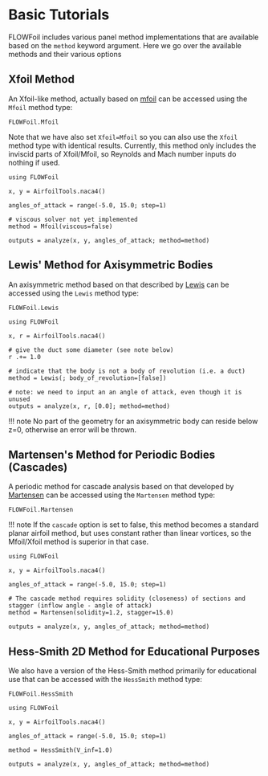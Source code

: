 # Basic Tutorials

FLOWFoil includes various panel method implementations that are available based on the `method` keyword argument.
Here we go over the available methods and their various options

## Xfoil Method

An Xfoil-like method, actually based on [mfoil](https://websites.umich.edu/~kfid/codes.html) can be accessed using the `Mfoil` method type:

```@docs
FLOWFoil.Mfoil
```

Note that we have also set `Xfoil=Mfoil` so you can also use the `Xfoil` method type with identical results.
Currently, this method only includes the inviscid parts of Xfoil/Mfoil, so Reynolds and Mach number inputs do nothing if used.

```@example Mfoil
using FLOWFoil

x, y = AirfoilTools.naca4()

angles_of_attack = range(-5.0, 15.0; step=1)

# viscous solver not yet implemented
method = Mfoil(viscous=false)

outputs = analyze(x, y, angles_of_attack; method=method)
```

## Lewis' Method for Axisymmetric Bodies

An axisymmetric method based on that described by [Lewis](https://doi.org/10.1017/CBO9780511529542) can be accessed using the `Lewis` method type:

```@docs
FLOWFoil.Lewis
```

```@example lewis
using FLOWFoil

x, r = AirfoilTools.naca4()

# give the duct some diameter (see note below)
r .+= 1.0

# indicate that the body is not a body of revolution (i.e. a duct)
method = Lewis(; body_of_revolution=[false])

# note: we need to input an an angle of attack, even though it is unused
outputs = analyze(x, r, [0.0]; method=method)
```

!!! note
    No part of the geometry for an axisymmetric body can reside below z=0, otherwise an error will be thrown.

## Martensen's Method for Periodic Bodies (Cascades)

A periodic method for cascade analysis based on that developed by [Martensen](https://archive.org/details/nasa_techdoc_19710021012) can be accessed using the `Martensen` method type:

```@docs
FLOWFoil.Martensen
```
!!! note
    If the `cascade` option is set to false, this method becomes a standard planar airfoil method, but uses constant rather than linear vortices, so the Mfoil/Xfoil method is superior in that case.

```@example martensen
using FLOWFoil

x, y = AirfoilTools.naca4()

angles_of_attack = range(-5.0, 15.0; step=1)

# The cascade method requires solidity (closeness) of sections and stagger (inflow angle - angle of attack)
method = Martensen(solidity=1.2, stagger=15.0)

outputs = analyze(x, y, angles_of_attack; method=method)
```

## Hess-Smith 2D Method for Educational Purposes

We also have a version of the Hess-Smith method primarily for educational use that can be accessed with the `HessSmith` method type:

```@docs
FLOWFoil.HessSmith
```

```@example HessSmith
using FLOWFoil

x, y = AirfoilTools.naca4()

angles_of_attack = range(-5.0, 15.0; step=1)

method = HessSmith(V_inf=1.0)

outputs = analyze(x, y, angles_of_attack; method=method)
```
